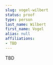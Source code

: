 ```yaml
---
slug: vogel-wilbert
status: proof
type: person
last_name: Wilbert
first_name: Vogel
alias: null
affiliations:
- TBD
---
```


TBD

